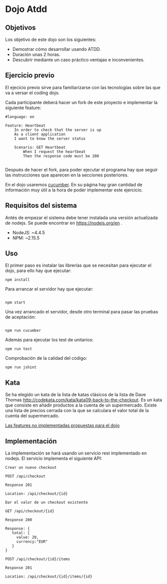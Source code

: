 # Dojo Atdd

## Objetivos

Los objetivo de este dojo son los siguientes:

* Demostrar cómo desarrollar usando ATDD.
* Duración unas 2 horas.
* Descubrir mediante un caso práctico ventajas e inconvenientes.

## Ejercicio previo

El ejecicio previo sirve para familiarizarse con las tecnologías sobre las que va a versar el coding dojo. 

Cada participante deberá hacer un fork de este proyecto e implementar la siguiente feature: 

```
#language: en

Feature: Heartbeat
    In order to check that the server is up
    As a client application
    I want to know the server status

    Scenario: GET Heartbeat
        When I request the heartbeat
        Then the response code must be 200
        
```

Después de hacer el fork, para poder ejecutar el programa hay que seguir las instrucciones que aparecen en la secciones posteriores.

En el dojo usaremos [cucumber](https://cucumber.io). En su página hay gran cantidad de información muy útil a la hora de poder implementar este ejercicio. 

## Requisitos del sistema

Antés de empezar el sistema debe tener instalada una versión actualizada de nodejs. Se puede encontrar en https://nodejs.org/en .

* NodeJS: ~4.4.5
* NPM: ~2.15.5

## Uso

El primer paso es instalar las librerías que se necesitan para ejecutar el dojo, para ello hay que ejecutar:

```
npm install

```

Para arrancar el servidor hay que ejecutar:

```

npm start

```

Una vez arrancado el servidor, desde otro terminal para pasar las pruebas de aceptación:

```

npm run cucumber

```

Además para ejecutar los test de unitarios:

```
npm run test

```

Comprobación de la calidad del código:

```
npm run jshint

```

## Kata

Se ha elegido un kata de la lista de katas clásicos de la lista de Dave Thomas http://codekata.com/kata/kata09-back-to-the-checkout. Es un kata que consiste en añadir productos a la cuenta de un supermercado. Existe una lista de precios cerrada con la que se calculara el valor total de la cuenta del supermercado.

[Las features no implementadas propuestas para el dojo](https://github.com/rai22474/dojoAtdd/wiki/Features-propuestas-para-el-dojo)


## Implementación

La implementación se hará usando un servicio rest implementado en nodejs. El servicio implementa el siguiente API:

```
Crear un nuevo checkout

POST /api/checkout

Response 201

Location: /api/checkout/{id}

```

```
Dar el valor de un checkout existente

GET /api/checkout/{id}

Response 200

Response: {
   total: {
     value: 20,
     currency:"EUR"
   }
}
```

```
POST /api/checkout/{id}/items

Response 201

Location: /api/checkout/{id}/items/{id}

```



